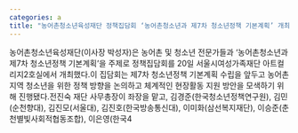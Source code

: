 ```yaml
---
categories: a
title: "농어촌청소년육성재단 정책집담회 ‘농어촌청소년과 제7차 청소년정책 기본계획’ 개최"
---
```

농어촌청소년육성재단(이사장 박성자)은 농어촌 및 청소년 전문가들과 ‘농어촌청소년과 제7차 청소년정책 기본계획’을 주제로 정책집담회를 20일 서울시여성가족재단 아트컬리지2호실에서 개최했다.이 집담회는 제7차 청소년정책 기본계획 수립을 앞두고 농어촌지역 청소년을 위한 정책 방향을 논의하고 체계적인 현장활동 지원 방안을 모색하기 위해 진행됐다.전진숙 재단 사무총장이 좌장을 맡고, 김경준(한국청소년정책연구원), 김민(순천향대), 김진모(서울대), 김진호(한국방송통신대), 이미화(삼선복지재단), 이승준(춘천별빛사회적협동조합), 이은영(한국4